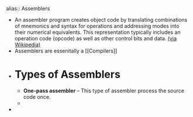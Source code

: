 alias:: Assemblers

- An assembler program creates object code by translating combinations of mnemonics and syntax for operations and addressing modes into their numerical equivalents.  This representation typically includes an operation code (opcode) as well as other control bits and data. [(via Wikipedia)](https://en.wikipedia.org/wiki/Assembly_language#Assembler)
- Assemblers are essenitally a [[Compilers]]
- # Types of Assemblers
	- **One-pass assembler** – This type of assembler process the source code once.
	-
-